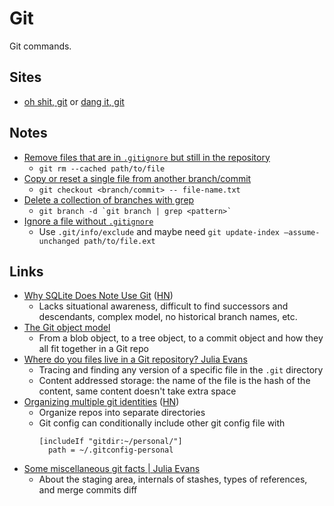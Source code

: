 # Git

Git commands.

## Sites

- [oh shit, git](https://ohshitgit.com/) or
  [dang it, git](https://dangitgit.com/)

## Notes

- [Remove files that are in `.gitignore` but still in the repository](https://stackoverflow.com/questions/13541615/how-to-remove-files-that-are-listed-in-the-gitignore-but-still-on-the-repositor)
  - `git rm --cached path/to/file`
- [Copy or reset a single file from another branch/commit](https://stackoverflow.com/questions/7147270/hard-reset-of-a-single-file)
  - `git checkout <branch/commit> -- file-name.txt`
- [Delete a collection of branches with grep](https://stackoverflow.com/questions/3670355/can-you-delete-multiple-branches-in-one-command-with-git)
  - `` git branch -d `git branch | grep <pattern>` ``
- [Ignore a file without `.gitignore`](https://luisdalmolin.dev/blog/ignoring-files-in-git-without-gitignore/)
  - Use `.git/info/exclude` and maybe need
    `git update-index —assume-unchanged path/to/file.ext`

## Links

- [Why SQLite Does Note Use Git](https://www.sqlite.org/whynotgit.html)
  ([HN](https://news.ycombinator.com/item?id=36830813))
  - Lacks situational awareness, difficult to find successors and descendants,
    complex model, no historical branch names, etc.
- [The Git object model](http://shafiul.github.io/gitbook/1_the_git_object_model.html)
  - From a blob object, to a tree object, to a commit object and how they all
    fit together in a Git repo
- [Where do you files live in a Git repository? Julia Evans](https://jvns.ca/blog/2023/09/14/in-a-git-repository--where-do-your-files-live-/)
  - Tracing and finding any version of a specific file in the `.git` directory
  - Content addressed storage: the name of the file is the hash of the content,
    same content doesn't take extra space
- [Organizing multiple git identities](https://garrit.xyz/posts/2023-10-13-organizing-multiple-git-identities)
  ([HN](https://news.ycombinator.com/item?id=37886049))
  - Organize repos into separate directories
  - Git config can conditionally include other git config file with
    ```
    [includeIf "gitdir:~/personal/"]
      path = ~/.gitconfig-personal
    ```
- [Some miscellaneous git facts | Julia Evans](https://jvns.ca/blog/2023/10/20/some-miscellaneous-git-facts/)
  - About the staging area, internals of stashes, types of references, and merge
    commits diff
